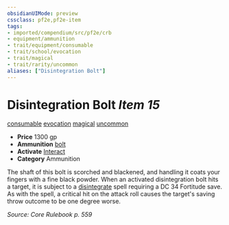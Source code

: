 ```yaml
---
obsidianUIMode: preview
cssclass: pf2e,pf2e-item
tags:
- imported/compendium/src/pf2e/crb
- equipment/ammunition
- trait/equipment/consumable
- trait/school/evocation
- trait/magical
- trait/rarity/uncommon
aliases: ["Disintegration Bolt"]
---
```

# Disintegration Bolt *Item 15*  
[consumable](consumable.md)  [evocation](evocation.md)  [magical](magical.md)  [uncommon](uncommon.md)  

- **Price** 1300 gp
- **Ammunition** [bolt](bolt.md)
- **Activate** [Interact](interact.md)
- **Category** Ammunition

The shaft of this bolt is scorched and blackened, and handling it coats your fingers with a fine black powder. When an activated disintegration bolt hits a target, it is subject to a [disintegrate](../../spells/disintegrate.md) spell requiring a DC 34 Fortitude save. As with the spell, a critical hit on the attack roll causes the target's saving throw outcome to be one degree worse.

*Source: Core Rulebook p. 559*
